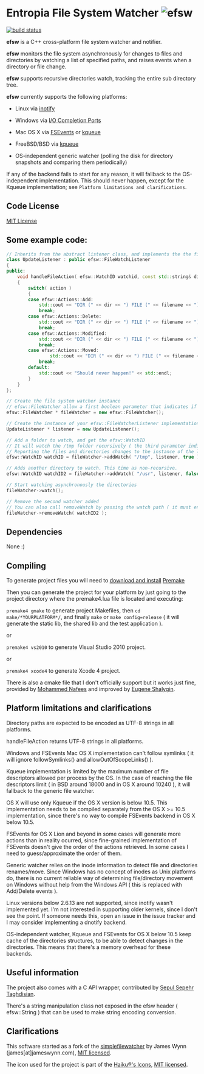Entropia File System Watcher ![efsw](https://web.ensoft.dev/efsw/efsw-logo.svg)
============================

[![build status](https://img.shields.io/github/workflow/status/SpartanJ/efsw/build)](https://github.com/SpartanJ/efsw/actions?query=workflow%3Abuild)

**efsw** is a C++ cross-platform file system watcher and notifier.

**efsw** monitors the file system asynchronously for changes to files and directories by watching a list of specified paths, and raises events when a directory or file change.

**efsw** supports recursive directories watch, tracking the entire sub directory tree.

**efsw** currently supports the following platforms:

* Linux via [inotify](http://en.wikipedia.org/wiki/Inotify)

* Windows via [I/O Completion Ports](http://en.wikipedia.org/wiki/IOCP)

* Mac OS X via [FSEvents](http://en.wikipedia.org/wiki/FSEvents) or [kqueue](http://en.wikipedia.org/wiki/Kqueue)

* FreeBSD/BSD via [kqueue](http://en.wikipedia.org/wiki/Kqueue)

* OS-independent generic watcher
(polling the disk for directory snapshots and comparing them periodically)

If any of the backend fails to start for any reason, it will fallback to the OS-independent implementation.
This should never happen, except for the Kqueue implementation; see `Platform limitations and clarifications`.

**Code License**
--------------
[MIT License](http://www.opensource.org/licenses/mit-license.php)

**Some example code:**
--------------------

```c++
// Inherits from the abstract listener class, and implements the the file action handler
class UpdateListener : public efsw::FileWatchListener
{
public:
	void handleFileAction( efsw::WatchID watchid, const std::string& dir, const std::string& filename, efsw::Action action, std::string oldFilename ) override
	{
		switch( action )
		{
		case efsw::Actions::Add:
			std::cout << "DIR (" << dir << ") FILE (" << filename << ") has event Added" << std::endl;
			break;
		case efsw::Actions::Delete:
			std::cout << "DIR (" << dir << ") FILE (" << filename << ") has event Delete" << std::endl;
			break;
		case efsw::Actions::Modified:
			std::cout << "DIR (" << dir << ") FILE (" << filename << ") has event Modified" << std::endl;
			break;
		case efsw::Actions::Moved:
				std::cout << "DIR (" << dir << ") FILE (" << filename << ") has event Moved from (" << oldFilename << ")" << std::endl;
			break;
		default:
			std::cout << "Should never happen!" << std::endl;
		}
	}
};

// Create the file system watcher instance
// efsw::FileWatcher allow a first boolean parameter that indicates if it should start with the generic file watcher instead of the platform specific backend
efsw::FileWatcher * fileWatcher = new efsw::FileWatcher();

// Create the instance of your efsw::FileWatcherListener implementation
UpdateListener * listener = new UpdateListener();

// Add a folder to watch, and get the efsw::WatchID
// It will watch the /tmp folder recursively ( the third parameter indicates that is recursive )
// Reporting the files and directories changes to the instance of the listener
efsw::WatchID watchID = fileWatcher->addWatch( "/tmp", listener, true );

// Adds another directory to watch. This time as non-recursive.
efsw::WatchID watchID2 = fileWatcher->addWatch( "/usr", listener, false );

// Start watching asynchronously the directories
fileWatcher->watch();

// Remove the second watcher added
// You can also call removeWatch by passing the watch path ( it must end with an slash or backslash in windows, since that's how internally it's saved )
fileWatcher->removeWatch( watchID2 );
```

**Dependencies**
--------------
None :)

**Compiling**
------------
To generate project files you will need to [download and install](http://industriousone.com/premake/download) [Premake](http://industriousone.com/what-premake)

Then you can generate the project for your platform by just going to the project directory where the premake4.lua file is located and executing:

`premake4 gmake` to generate project Makefiles, then `cd make/*YOURPLATFORM*/`, and finally `make` or `make config=release` ( it will generate the static lib, the shared lib and the test application ).

or 

`premake4 vs2010` to generate Visual Studio 2010 project.

or

`premake4 xcode4` to generate Xcode 4 project.

There is also a cmake file that I don't officially support but it works just fine, provided by [Mohammed Nafees](https://github.com/mnafees) and improved by [Eugene Shalygin](https://github.com/zeule).

**Platform limitations and clarifications**
-------------------------------------------

Directory paths are expected to be encoded as UTF-8 strings in all platforms.

handleFileAction returns UTF-8 strings in all platforms.

Windows and FSEvents Mac OS X implementation can't follow symlinks ( it will ignore followSymlinks() and allowOutOfScopeLinks() ).

Kqueue implementation is limited by the maximum number of file descriptors allowed per process by the OS. In the case of reaching the file descriptors limit ( in BSD around 18000 and in OS X around 10240 ), it will fallback to the generic file watcher.

OS X will use only Kqueue if the OS X version is below 10.5. This implementation needs to be compiled separately from the OS X >= 10.5 implementation, since there's no way to compile FSEvents backend in OS X below 10.5.

FSEvents for OS X Lion and beyond in some cases will generate more actions than in reality ocurred, since fine-grained implementation of FSEvents doesn't give the order of the actions retrieved. In some cases I need to guess/approximate the order of them.

Generic watcher relies on the inode information to detect file and directories renames/move. Since Windows has no concept of inodes as Unix platforms do, there is no current reliable way of determining file/directory movement on Windows without help from the Windows API ( this is replaced with Add/Delete events ).

Linux versions below 2.6.13 are not supported, since inotify wasn't implemented yet. I'm not interested in supporting older kernels, since I don't see the point. If someone needs this, open an issue in the issue tracker and I may consider implementing a dnotify backend.

OS-independent watcher, Kqueue and FSEvents for OS X below 10.5 keep cache of the directories structures, to be able to detect changes in the directories. This means that there's a memory overhead for these backends.

**Useful information**
--------------------
The project also comes with a C API wrapper, contributed by [Sepul Sepehr Taghdisian](https://github.com/septag).

There's a string manipulation class not exposed in the efsw header ( efsw::String ) that can be used to make string encoding conversion.


**Clarifications**
----------------

This software started as a fork of the [simplefilewatcher](http://code.google.com/p/simplefilewatcher/) by James Wynn (james[at]jameswynn.com), [MIT licensed](http://www.opensource.org/licenses/mit-license.html).

The icon used for the project is part of the [Haiku®'s Icons](http://www.haiku-inc.org/haiku-icons.html), [MIT licensed](http://www.opensource.org/licenses/mit-license.html).
